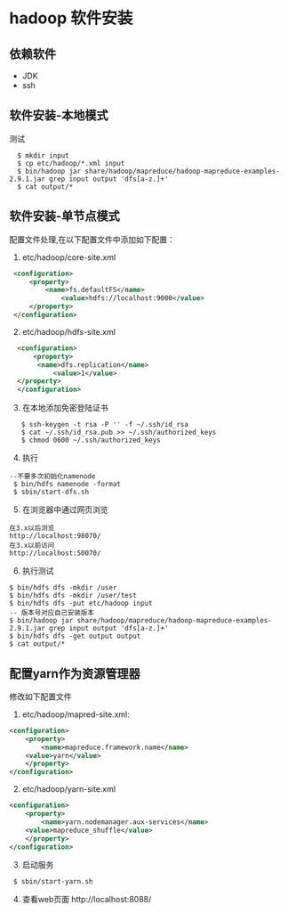# hadoop 软件安装

## 依赖软件
   + JDK
   + ssh
## 软件安装-本地模式
   测试
   ```shell
	 $ mkdir input
	 $ cp etc/hadoop/*.xml input
	 $ bin/hadoop jar share/hadoop/mapreduce/hadoop-mapreduce-examples-2.9.1.jar grep input output 'dfs[a-z.]+'
	 $ cat output/*
   ```
## 软件安装-单节点模式

   配置文件处理,在以下配置文件中添加如下配置：
   1. etc/hadoop/core-site.xml
   ```xml
   	<configuration>
	    <property>
	        <name>fs.defaultFS</name>
                <value>hdfs://localhost:9000</value>
	    </property>
	</configuration>
   ```
   2. etc/hadoop/hdfs-site.xml
   ```xml
     <configuration>
         <property>
	      <name>dfs.replication</name>
              <value>1</value>
	 </property>
     </configuration>
   ```
   3. 在本地添加免密登陆证书
   ```shell
      $ ssh-keygen -t rsa -P '' -f ~/.ssh/id_rsa
      $ cat ~/.ssh/id_rsa.pub >> ~/.ssh/authorized_keys
      $ chmod 0600 ~/.ssh/authorized_keys
   ```
   4. 执行
   ```shell
   --不要多次初始化namenode
    $ bin/hdfs namenode -format
    $ sbin/start-dfs.sh
   ```
   5. 在浏览器中通过网页浏览
   ```
   在3.x以后浏览
   http://localhost:98070/
   在3.x以前访问
   http://localhost:50070/
   ```

   6. 执行测试
   ```shell
   $ bin/hdfs dfs -mkdir /user
   $ bin/hdfs dfs -mkdir /user/test
   $ bin/hdfs dfs -put etc/hadoop input
   -- 版本号对应自己安装版本
   $ bin/hadoop jar share/hadoop/mapreduce/hadoop-mapreduce-examples-2.9.1.jar grep input output 'dfs[a-z.]+'
   $ bin/hdfs dfs -get output output
   $ cat output/*
   ```
## 配置yarn作为资源管理器
   修改如下配置文件
   1. etc/hadoop/mapred-site.xml:
   ```xml
   <configuration>
       <property>
           <name>mapreduce.framework.name</name>
	   <value>yarn</value>
       </property>
   </configuration>
   ```
   2. etc/hadoop/yarn-site.xml
   ```xml
   <configuration>
       <property>
           <name>yarn.nodemanager.aux-services</name>
	   <value>mapreduce_shuffle</value>
       </property>
   </configuration>
   ```
   3. 启动服务
   ```shell
    $ sbin/start-yarn.sh
   ```
   4. 查看web页面
   http://localhost:8088/
